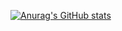 [![Anurag's GitHub stats](https://github-readme-stats.vercel.app/api?username=minjilee7)](https://github.com/anuraghazra/github-readme-stats)


